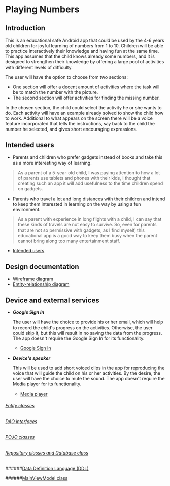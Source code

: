 # Playing Numbers

## Introduction

This is an educational safe Android app that could be used by the 4-6 years old children 
for joyful learning of numbers from 1 to 10. 
Children will be able to practice interactively their knowledge and having fun at the same time. 
This app assumes that the child knows already some numbers, and it is designed to strengthen 
their knowledge by offering a large pool of activities with different levels of difficulty. 

The user will have the option to choose from two sections:

   * One section will offer a decent amount of activities where the task will be to match the number with the picture. 
   * The second section will offer activities for finding the missing number.

In the chosen section, the child could select the activity he or she wants to do. 
Each activity will have an example already solved to show the child how to work.
Additional to what appears on the screen there will be a voice feature incorporated that tells the instructions, 
say back to the child the number he selected, and gives short encouraging expressions.   

## Intended users 

   * Parents and children who prefer gadgets instead of books and take this as a more interesting way of learning.
 
   > As a parent of a 5-year-old child, I was paying attention to how a lot of parents use tablets and phones with their kids, I thought that creating such an app it will add usefulness to the time children spend on gadgets.

   * Parents who travel a lot and long distances with their children and intend to keep them interested in learning on the way by using a fun environment.

   > As a parent with experience in long flights with a child, I can say that these kinds of travels are not easy to survive. So, even for parents that are not so permissive with gadgets, as I find myself, this educational app is a good way to keep them busy when the parent cannot bring along too many entertainment staff. 

   * [Intended users](intended-users.md)
   
## Design documentation

   * [Wireframe diagram](wireframe.md)
   * [Entity-relationship diagram](erd.md)
   
## Device and external services

   * **_Google Sign In_**
   
      The user will have the choice to provide his or her email, which will help to record the child's progress on the activities.
      Otherwise, the user could skip it, but this will result in no saving the data from the progress.
      The app doesn't require the Google Sign In for its functionality. 
      
        * [Google Sign In](https://developers.google.com/identity/sign-in/android/sign-in)
        
   * **_Device's speaker_** 
   
       This will be used to add short voiced clips in the app for reproducing the voice that will guide the child on his or her activities. 
       By the desire, the user will have the choice to mute the sound. 
       The app doesn't require the Media player for its functionality. 
       
        * [Media player](https://developer.android.com/guide/topics/media/mediaplayer)
        
###### [Entity classes](https://github.com/anhristian/play-numbers/tree/master/app/src/main/java/edu/cnm/deepdive/playnumbers/model/entity)

###### [DAO interfaces](https://github.com/anhristian/play-numbers/tree/master/app/src/main/java/edu/cnm/deepdive/playnumbers/model/dao)

###### [POJO classes](https://github.com/anhristian/play-numbers/tree/master/app/src/main/java/edu/cnm/deepdive/playnumbers/model/pojo)

###### [Repository classes and Database class](https://github.com/anhristian/play-numbers/tree/master/app/src/main/java/edu/cnm/deepdive/playnumbers/service)

######[Data Definition Language (DDL)](https://github.com/anhristian/play-numbers/blob/master/docs/ddl.md)        
  
######[MainViewModel class](https://github.com/anhristian/play-numbers/tree/master/app/src/main/java/edu/cnm/deepdive/playnumbers/viewmodel)
   